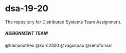 # dsa-19-20 
The repository for Distributed Systems Team Assignment. 

##### ASSIGNMENT TEAM
@kampoutheo
@kon12300
@vagospap
@xenofonvar 
